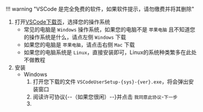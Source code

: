 !!! warning "VSCode 是完全免费的软件，如果软件提示，请勿缴费并将其删除"

1. 打开[VSCode下载页](https://code.visualstudio.com/Download)，选择您的操作系统  
    - 常见的电脑是 `Windows` 操作系统，如果您的电脑不是 `苹果电脑` 且不知道您的操作系统是什么，请点左侧 `Windows` 下载  
    - 如果您的电脑是 `苹果电脑`，请点击右侧 `Mac` 下载  
    - 如果您的电脑系统是 `Linux`，直接安装即可，Linux的系统种类繁多在此处不做教程  
2. 安装
    - Windows
        1. 打开您下载的文件 `VSCodeUserSetup-{sys}-{ver}.exe`，将会弹出安装窗口
        2. 阅读许可协议{--（如果您很闲）--}并点击 `我同意此协议`-`下一步`
        3. 